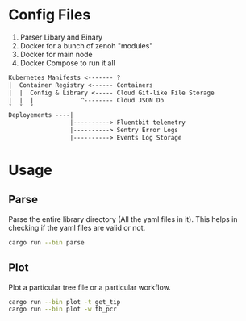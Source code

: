 # Config Files
1. Parser Libary and Binary
2. Docker for a bunch of zenoh "modules"
3. Docker for main node
4. Docker Compose to run it all

```txt
Kubernetes Manifests <------- ?
|  Container Registry <------ Containers
|  |  Config & Library <----- Cloud Git-like File Storage
|  |  |             ^-------- Cloud JSON Db
ˇ  ˇ  ˇ  
Deployements ----|
                 |----------> Fluentbit telemetry
                 |----------> Sentry Error Logs
                 |----------> Events Log Storage
```

# Usage

## Parse
Parse the entire library directory (All the yaml files in it). This helps in checking if the yaml files are valid or not.
```sh
cargo run --bin parse
```

## Plot
Plot a particular tree file or a particular workflow.
```sh
cargo run --bin plot -t get_tip
cargo run --bin plot -w tb_pcr
```

